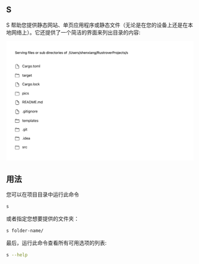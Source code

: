 ## S

S 帮助您提供静态网站、单页应用程序或静态文件（无论是在您的设备上还是在本地网络上）。它还提供了一个简洁的界面来列出目录的内容:

![](/pics/listing-ui.png)


## 用法

您可以在项目目录中运行此命令

```bash
s
```

或者指定您想要提供的文件夹：

```bash
s folder-name/
```

最后，运行此命令查看所有可用选项的列表:

```bash
s --help
```
